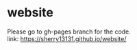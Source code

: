 # website
Please go to gh-pages branch for the code. <br />
link: https://sherry13131.github.io/website/
